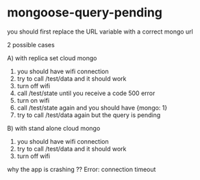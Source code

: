 # mongoose-query-pending

you should first replace the URL variable with a correct mongo url

2 possible cases

A) with replica set cloud mongo
1. you should have wifi connection
1. try to call /test/data and it should work
1. turn off wifi
1. call /test/state until you receive a code 500 error
1. turn on wifi
1. call /test/state again and you should have {mongo: 1}
1. try to call /test/data again but the query is pending

B) with stand alone cloud mongo
1. you should have wifi connection
1. try to call /test/data and it should work
1. turn off wifi

why the app is crashing ?? Error: connection timeout
